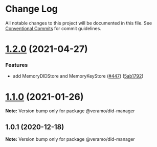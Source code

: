 # Change Log

All notable changes to this project will be documented in this file.
See [Conventional Commits](https://conventionalcommits.org) for commit guidelines.

# [1.2.0](https://github.com/uport-project/veramo/compare/v1.1.2...v1.2.0) (2021-04-27)


### Features

* add MemoryDIDStore and MemoryKeyStore ([#447](https://github.com/uport-project/veramo/issues/447)) ([5ab1792](https://github.com/uport-project/veramo/commit/5ab1792f080cc319a9899e39dc9b634a05aa4f7c))





# [1.1.0](https://github.com/uport-project/veramo/compare/v1.0.1...v1.1.0) (2021-01-26)

**Note:** Version bump only for package @veramo/did-manager





## 1.0.1 (2020-12-18)

**Note:** Version bump only for package @veramo/did-manager
